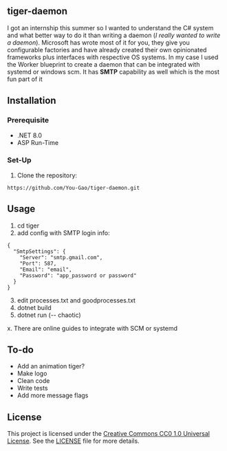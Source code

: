 ## tiger-daemon

I got an internship this summer so I wanted to understand the C# system and what better way to do it than writing a daemon (*I really wanted to write a daemon*). Microsoft has wrote most of it for you, they give you configurable factories and have already created their own opinionated frameworks plus interfaces with respective OS systems. In my case I used the Worker blueprint to create a daemon that can be integrated with systemd or windows scm. It has **SMTP** capability as well which is the most fun part of it 

## Installation

### Prerequisite

- .NET 8.0
- ASP Run-Time

### Set-Up

1. Clone the repository:
```
https://github.com/You-Gao/tiger-daemon.git
```

## Usage
1. cd tiger 
2. add config with SMTP login info:
   
```
{
  "SmtpSettings": {
    "Server": "smtp.gmail.com",
    "Port": 587,
    "Email": "email",
    "Password": "app_password or password"
  }
}

```

3. edit processes.txt and goodprocesses.txt
4. dotnet build
5. dotnet run (-- chaotic)

x. There are online guides to integrate with SCM or systemd

## To-do
* Add an animation tiger?
* Make logo
* Clean code
* Write tests
* Add more message flags

## License
This project is licensed under the [Creative Commons CC0 1.0 Universal License](https://creativecommons.org/publicdomain/zero/1.0/). See the [LICENSE](LICENSE) file for more details.


